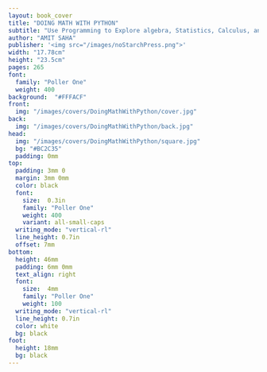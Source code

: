 ```yaml
---
layout: book_cover
title: "DOING MATH WITH PYTHON"
subtitle: "Use Programming to Explore algebra, Statistics, Calculus, and More!"
author: "AMIT SAHA"
publisher: '<img src="/images/noStarchPress.png">'
width: "17.78cm"
height: "23.5cm"
pages: 265
font:
  family: "Poller One"
  weight: 400
background:  "#FFFACF"
front:
  img: "/images/covers/DoingMathWithPython/cover.jpg"
back:
  img: "/images/covers/DoingMathWithPython/back.jpg"
head:
  img: "/images/covers/DoingMathWithPython/square.jpg"
  bg: "#BC2C35"
  padding: 0mm
top:
  padding: 3mm 0
  margin: 3mm 0mm
  color: black
  font:
    size:  0.3in
    family: "Poller One"
    weight: 400
    variant: all-small-caps
  writing_mode: "vertical-rl"
  line_height: 0.7in
  offset: 7mm
bottom:
  height: 46mm
  padding: 6mm 0mm
  text_align: right
  font:
    size:  4mm
    family: "Poller One"
    weight: 100
  writing_mode: "vertical-rl"
  line_height: 0.7in
  color: white
  bg: black
foot:
  height: 18mm
  bg: black
---
```

